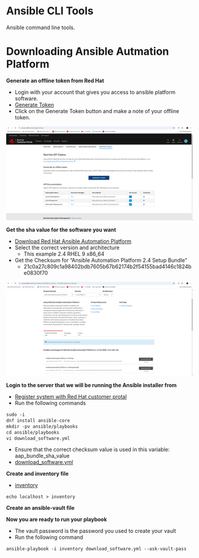 Ansible CLI Tools
=========
Ansible command line tools.

Downloading Ansible Autmation Platform
=========

**Generate an offline token from Red Hat**

- Login with your account that gives you access to ansible platform software.
- [Generate Token](https://access.redhat.com/management/api "Generate Token")
- Click on the Generate Token button and make a note of your offline token.

![alt text](https://github.com/ericcames/ansible.cli/blob/main/images/CLItoken.png "Generate Token")


**Get the sha value for the software you want**

- [Download Red Hat Ansible Automation Platform](https://access.redhat.com/downloads/content/480/ver=2.4/rhel---9/2.4/x86_64/product-software "Download Red Hat Ansible Automation Platform")
- Select the correct version and architecture
  - This example 2.4 RHEL 9 x86_64
- Get the Checksum for “Ansible Automation Platform 2.4 Setup Bundle”
  - 21c0a27c809c1a98402bdb7605b67b62174b2f54155bad4146c1824be0830f70

![alt text](https://github.com/ericcames/ansible.cli/blob/main/images/CLIsha.png "Checksum")

**Login to the server that we will be running the Ansible installer from**

- [Register system with Red Hat customer protal](https://access.redhat.com/solutions/253273 "RHSM")
- Run the following commands
```
sudo -i
dnf install ansible-core
mkdir -pv ansible/playbooks
cd ansible/playbooks
vi download_software.yml
```
- Ensure that the correct checksum value is used in this variable: aap_bundle_sha_value
- [download_software.yml](https://github.com/ericcames/ansible.cli/blob/main/playbooks/download_software.yml "download_software.yml")

**Create and inventory file**

- [inventory](https://github.com/ericcames/ansible.cli/blob/main/playbooks/inventory "inventory")
```
echo localhost > inventory
```

**Create an ansible-vault file**

**Now you are ready to run your playbook**

- The vault password is the password you used to create your vault
- Run the following command
```
ansible-playbook -i inventory download_software.yml --ask-vault-pass
```